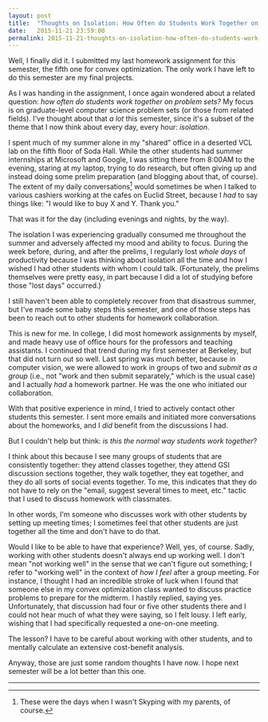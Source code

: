 ```yaml
---
layout: post
title:  "Thoughts on Isolation: How Often do Students Work Together on Homework?"
date:   2015-11-21 23:59:00
permalink: 2015-11-21-thoughts-on-isolation-how-often-do-students-work-together-on-homework
---
```


Well, I finally did it. I submitted my last homework assignment for this semester, the fifth one for
convex optimization. The only work I have left to do this semester are my final projects.

As I was handing in the assignment, I once again wondered about a related question: *how often do
students work together on problem sets?* My focus is on graduate-level computer science problem sets
(or those from related fields). I've thought about that *a lot* this semester, since it's a subset
of the theme that I now think about every day, every hour: *isolation*.

I spent much of my summer alone in my "shared" office in a deserted VCL lab on the fifth floor of
Soda Hall. While the other students had summer internships at Microsoft and Google, I was sitting
there from 8:00AM to the evening, staring at my laptop, trying to do research, but often giving up
and instead doing some prelim preparation (and blogging about that, of course). The extent of my
daily conversations[^parents] would sometimes be when I talked to various cashiers working at the
cafes on Euclid Street, because I *had* to say things like: "I would like to buy X and Y.  Thank
you."

That was it for the day (including evenings and nights, by the way).

The isolation I was experiencing gradually consumed me throughout the summer and adversely affected
my mood and ability to focus. During the week before, during, and after the prelims, I regularly
lost *whole days* of productivity because I was thinking about isolation all the time and how I
wished I had other students with whom I could talk. (Fortunately, the prelims themselves were pretty
easy, in part because I did a lot of studying before those "lost days" occurred.)

I still haven't been able to completely recover from that disastrous summer, but I've made some baby
steps this semester, and one of those steps has been to reach out to other students for homework
collaboration.

This is new for me. In college, I did most homework assignments by myself, and made heavy use of
office hours for the professors and teaching assistants. I continued that trend during my first
semester at Berkeley, but that did not turn out so well. Last spring was much better, because in
computer vision, we were allowed to work in groups of two and *submit as a group* (i.e., not "work
and then submit separately," which is the usual case) and I actually *had* a homework partner. He
was the one who initiated our collaboration.

With that positive experience in mind, I tried to actively contact other students this semester. I
sent more emails and initiated more conversations about the homeworks, and I *did* benefit from the
discussions I had.

But I couldn't help but think: *is this the normal way students work together*?

I think about this because I see many groups of students that are consistently together: they attend
classes together, they attend GSI discussion sections together, they walk together, they eat
together, and they do all sorts of social events together. To me, this indicates that they do not
have to rely on the "email, suggest several times to meet, etc." tactic that I used to discuss
homework with classmates.

In other words, I'm someone who discusses work with other students by setting up meeting times; I
sometimes feel that other students are just together all the time and don't have to do that.

Would I like to be able to have that experience? Well, yes, of course. Sadly, working with other
students doesn't always end up working well. I don't mean "not working well" in the sense that we
can't figure out something; I refer to "working well" in the context of *how I feel* after a group
meeting. For instance, I thought I had an incredible stroke of luck when I found that someone else
in my convex optimization class wanted to discuss practice problems to prepare for the midterm. I
hastily replied, saying yes. Unfortunately, that discussion had four or five other students there
and I could not hear much of what they were saying, so I felt lousy. I left early, wishing that I
had specifically requested a one-on-one meeting.

The lesson? I have to be careful about working with other students, and to mentally calculate an
extensive cost-benefit analysis.

Anyway, those are just some random thoughts I have now. I hope next semester will be a lot better
than this one.

***

[^parents]: These were the days when I wasn't Skyping with my parents, of course.

